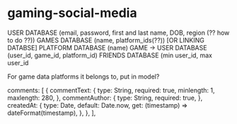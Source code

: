# gaming-social-media

USER DATABASE (email, password, first and last name, DOB, region (?? how to do ??))
GAMES DATABASE (name, platform_ids(??)) [OR LINKING DATABSE]
PLATFORM DATABASE (name)
GAME -> USER DATABASE (user_id, game_id, platform_id)
FRIENDS DATABASE (min user_id, max user_id


For game data platforms it belongs to, put in model?

comments: [
    {
      commentText: {
        type: String,
        required: true,
        minlength: 1,
        maxlength: 280,
      },
      commentAuthor: {
        type: String,
        required: true,
      },
      createdAt: {
        type: Date,
        default: Date.now,
        get: (timestamp) => dateFormat(timestamp),
      },
    },
  ],